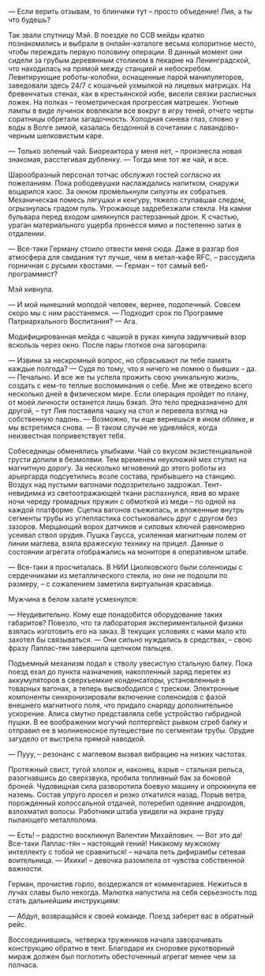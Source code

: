 — Если верить отзывам, то блинчики тут – просто объедение! Лия, а ты что будешь? 

Так звали спутницу Мэй. В поездке по ССВ мейды кратко познакомились и выбрали в онлайн-каталоге весьма колоритное место, чтобы переждать первую половину операции. В данный момент они сидели за грубым деревянным столиком в пекарне на Ленинградской, что находилась на прямой между станцией и небоскребом. Левитирующие роботы-колобки, оснащенные парой манипуляторов, заведовали здесь 24/7 с кошачьей ухмылкой на лицевых матрицах. На бревенчатых стенах, как в крестьянской избе, висели связки расписных ложек. На полках – геометрическая прогрессия матрешек. Уютные лампы в виде лучинок вовлекали все вокруг в игру теней, отчего черты соратницы обретали загадочность. Холодная синева глаз, словно у воды в Волге зимой, казалась бездонной в сочетании с лавандово-черным шелковистым каре.

— Только зеленый чай. Биореактора у меня нет, – произнесла новая знакомая, расстегивая дубленку.
— Тогда мне тот же чай, и все.

Шарообразный персонал тотчас обслужил гостей согласно их пожеланиям. Пока рободевушки наслаждались напитком, снаружи воцарился хаос. За окном промелькнули силуэты их собратьев. Механическая помесь лягушки и кенгуру, тяжело ступавшая следом, огрызнулась градом пуль. Угрожающе задребезжали стекла. На камни бульвара перед входом шмякнулся растерзанный дрон. К счастью, ураган материального ущерба пронесся мимо и постепенно затих в отдалении.

— Все-таки Герману стоило отвести меня сюда. Даже в разгар боя атмосфера для свидания тут лучше, чем в метал-кафе RFC, – рассудила горничная с русыми хвостами.
— Герман – тот самый веб-программист?

Мэй кивнула.

— И мой нынешний молодой человек, вернее, подопечный. Совсем скоро мы с ним расстанемся.
— Подходит срок по Программе Патриархального Воспитания?
— Ага.

Модифицированная мейда с чашкой в руках кинула задумчивый взор вскользь через окно. После пары глотков она заговорила:

— Извини за нескромный вопрос, но сбрасывают ли тебе память каждые полгода?
— Судя по тому, что я ничего не помню о бывших – да.
— Печально. И все же ты успела прожить свою уникальную жизнь, создать с кем-то теплые воспоминания о себе. Мне же отведено всего несколько дней в физическом мире. Если операция пройдет по плану, от моей личности останется лишь бэкап. Это тело предназначено для другой, – тут Лия поставила чашку на стол и перевела взгляд на собственную ладонь.
— Возможно, ты еще вернешься в ином облике, и мы встретимся снова.
— В таком случае не удивляйся, когда неизвестная поприветствует тебя.

Собеседницы обменялись улыбками. Чай со вкусом экзистенциальной грусти допили в безмолвии.
Тем временем неуклюжий мех ступил на магнитную дорогу. За несколько мгновений до этого роботы из арьергарда подсуетились возле состава, прибывшего на станцию. Воздух над пустыми вагонами подозрительно задрожал. Тент-невидимка из светоотражающей ткани распахнулся, явив во мраке ночи череду громадных пружин с обмоткой из меди – по одной на каждой платформе. Сцепка вагонов съежилась, и вложенные внутрь сегменты трубы из углепластика состыковались друг с другом без зазоров. Мерцающий ворох датчиков и силовых ключей равномерно усеивал ствол орудия. Пушка Гаусса, усиленная магнитным полем от линии маглева, взяла вражескую технику на прицел. Данные о состоянии агрегата отображались на мониторе в оперативном штабе.

— Все-таки я просчиталась. В НИИ Циолковского были соленоиды с сердечниками из металлического стекла, но они не подошли по размеру, – с сожалением заметила виртуальная красавица.

Мужчина в белом халате усмехнулся:

— Неудивительно. Кому еще понадобится оборудование таких габаритов? Повезло, что та лаборатория экспериментальной физики взялась изготовить его на заказ. В текущих условиях с нами мало кто захотел бы связываться.
— Они сильно нуждались в средствах, – свою фразу Лаплас-тян завершила щелчком пальцев.

Подъемный механизм подал к стволу увесистую стальную балку. Пока поезд ехал до пункта назначения, накопленный заряд перетек из аккумуляторов в сверхъемкие конденсаторы, установленные в товарных вагонах, а теперь высвободился с треском. Электронные компоненты синхронизировали включение соленоидов с фазой внешнего магнитного поля, что придало снаряду дополнительное ускорение.
Алиса смутно представляла себе устройство гибридной пушки. В ее воображении могучий полтергейст рывком сгреб балку и отправил ее в молниеносное путешествие по сегментам трубы. Орудие загудело от выстрела прямой наводкой. 

— Пууу, – резонанс с маглевом вызвал вибрацию на низких частотах.

Протяжный свист, тугой хлопок и, наконец, взрыв – стальная рельса, разогнавшись до сверхзвука, пробила топливный бак за боковой броней. Чудовищная сила разворотила боевую машину и опрокинула ее наземь. Состав упруго просел и резко откатился назад. Порыв ветра, порожденный колоссальной отдачей, потеребил одеяние андроидов, взлохматил волосы. Работники штаба увидели на экране груду пылающего металлолома.

— Есть! – радостно воскликнул Валентин Михайлович.
— Вот это да! Все-таки Лаплас-тян – настоящий гений! Никакому мужскому интеллекту с тобой не сравниться! – начала петь дифирамбы сетевая воительница.
— Ихихи! – девочка разомлела от чувства собственной важности.

Герман, прочистив горло, воздержался от комментариев. Нежиться в лучах славы было некогда. Малютка напустила на себя серьезность под стать дальнейшим инструкциям:

— Абдул, возвращайся к своей команде. Поезд заберет вас в обратный рейс.

Воссоединившись, четверка тружеников начала заворачивать конструкцию обратно в тент. Благодаря их сноровке рукотворный мираж должен был поглотить обесточенный агрегат менее чем за полчаса.
